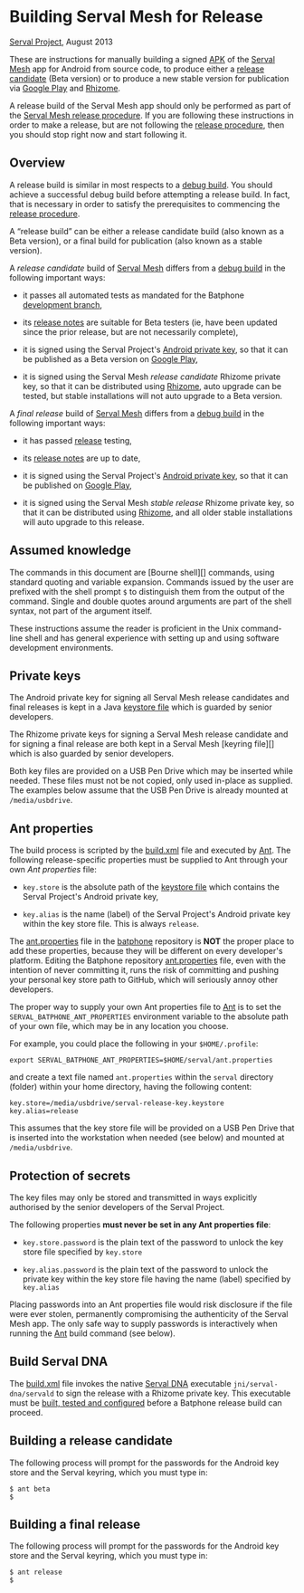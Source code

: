 Building Serval Mesh for Release
================================
[Serval Project][], August 2013

These are instructions for manually building a signed [APK][] of the [Serval
Mesh][] app for Android from source code, to produce either a [release
candidate][release] (Beta version) or to produce a new stable version for
publication via [Google Play][] and [Rhizome][].

A release build of the Serval Mesh app should only be performed as part of the
[Serval Mesh release procedure][release].  If you are following these
instructions in order to make a release, but are not following the [release
procedure][release], then you should stop right now and start following it.

Overview
--------

A release build is similar in most respects to a [debug build][].  You should
achieve a successful debug build before attempting a release build.  In fact,
that is necessary in order to satisfy the prerequisites to commencing the
[release procedure][release].

A “release build” can be either a release candidate build (also known as a Beta
version), or a final build for publication (also known as a stable version).

A *release candidate* build of [Serval Mesh][] differs from a [debug build][] in
the following important ways:

 * it passes all automated tests as mandated for the Batphone [development
   branch][],

 * its [release notes][] are suitable for Beta testers (ie, have been updated
   since the prior release, but are not necessarily complete),

 * it is signed using the Serval Project's [Android private key][], so that it
   can be published as a Beta version on [Google Play][],

 * it is signed using the Serval Mesh *release candidate* Rhizome private key,
   so that it can be distributed using [Rhizome][], auto upgrade can be tested,
   but stable installations will not auto upgrade to a Beta version.

A *final release* build of [Serval Mesh][] differs from a [debug build][] in
the following important ways:

 * it has passed [release][] testing,

 * its [release notes][] are up to date,

 * it is signed using the Serval Project's [Android private key][], so that it
   can be published on [Google Play][],

 * it is signed using the Serval Mesh *stable release* Rhizome private key, so
   that it can be distributed using [Rhizome][], and all older stable
   installations will auto upgrade to this release.

Assumed knowledge
-----------------

The commands in this document are [Bourne shell][] commands, using standard
quoting and variable expansion.  Commands issued by the user are prefixed with
the shell prompt `$` to distinguish them from the output of the command.
Single and double quotes around arguments are part of the shell syntax, not
part of the argument itself.

These instructions assume the reader is proficient in the Unix command-line
shell and has general experience with setting up and using software development
environments.

Private keys
------------

The Android private key for signing all Serval Mesh release candidates and
final releases is kept in a Java [keystore file][] which is guarded by senior
developers.

The Rhizome private keys for signing a Serval Mesh release candidate and for
signing a final release are both kept in a Serval Mesh [keyring file][] which
is also guarded by senior developers.

Both key files are provided on a USB Pen Drive which may be inserted while
needed.  These files must not be not copied, only used in-place as supplied.
The examples below assume that the USB Pen Drive is already mounted at
`/media/usbdrive`.

Ant properties
--------------

The build process is scripted by the [build.xml][] file and executed by
[Ant][].  The following release-specific properties must be supplied to Ant
through your own *Ant properties* file:

 * `key.store` is the absolute path of the [keystore file][] which contains the
   Serval Project's Android private key,

 * `key.alias` is the name (label) of the Serval Project's Android private key
   within the key store file.  This is always `release`.

The [ant.properties][] file in the [batphone][] repository is **NOT** the
proper place to add these properties, because they will be different on every
developer's platform.  Editing the Batphone repository [ant.properties][] file,
even with the intention of never committing it, runs the risk of committing and
pushing your personal key store path to GitHub, which will seriously annoy
other developers.

The proper way to supply your own Ant properties file to [Ant][] is to set the
`SERVAL_BATPHONE_ANT_PROPERTIES` environment variable to the absolute path of
your own file, which may be in any location you choose.

For example, you could place the following in your `$HOME/.profile`:

    export SERVAL_BATPHONE_ANT_PROPERTIES=$HOME/serval/ant.properties

and create a text file named `ant.properties` within the `serval` directory
(folder) within your home directory, having the following content:

    key.store=/media/usbdrive/serval-release-key.keystore
    key.alias=release

This assumes that the key store file will be provided on a USB Pen Drive that
is inserted into the workstation when needed (see below) and mounted at
`/media/usbdrive`.

Protection of secrets
---------------------

The key files may only be stored and transmitted in ways explicitly authorised
by the senior developers of the Serval Project.

The following properties **must never be set in any Ant properties file**:

 * `key.store.password` is the plain text of the password to unlock the key
   store file specified by `key.store`

 * `key.alias.password` is the plain text of the password to unlock the private
   key within the key store file having the name (label) specified by
   `key.alias`

Placing passwords into an Ant properties file would risk disclosure if the file
were ever stolen, permanently compromising the authenticity of the Serval Mesh
app.  The only safe way to supply passwords is interactively when running the
[Ant][] build command (see below).

Build Serval DNA
----------------

The [build.xml][] file invokes the native [Serval DNA][] executable
`jni/serval-dna/servald` to sign the release with a Rhizome private key.  This
executable must be [built, tested and configured][Serval DNA INSTALL] before a
Batphone release build can proceed.

Building a release candidate
----------------------------

The following process will prompt for the passwords for the Android key store
and the Serval keyring, which you must type in:

    $ ant beta
    $

Building a final release
------------------------

The following process will prompt for the passwords for the Android key store
and the Serval keyring, which you must type in:


    $ ant release
    $


[Serval Project]: http://www.servalproject.org/
[Serval Mesh]: ../README.md
[Serval DNA]: https://github.com/servalproject/serval-dna
[Serval DNA INSTALL]: https://github.com/servalproject/serval-dna/blob/development/INSTALL.md
[APK]: http://en.wikipedia.org/wiki/APK_(file_format)
[Android private key]: http://developer.android.com/tools/publishing/app-signing.html
[Google Play]: https://play.google.com/store/apps/details?id=org.servalproject
[Rhizome]: http://developer.servalproject.org/dokuwiki/doku.php?id=content:tech:rhizome
[debug build]: ../INSTALL.md
[release]: http://developer.servalproject.org/dokuwiki/doku.php?id=content:servalmesh:release:
[release notes]: ../CURRENT-RELEASE.md
[development branch]: http://developer.servalproject.org/dokuwiki/doku.php?id=content:servalmesh:git_development_branch
[build.xml]: ../build.xml
[ant.properties]: ../ant.properties
[Ant]: http://ant.apache.org/
[keystore file]: http://developer.android.com/tools/publishing/app-signing.html
[Jarsigner]: http://docs.oracle.com/javase/6/docs/technotes/tools/windows/jarsigner.html
[Keytool]: http://docs.oracle.com/javase/6/docs/technotes/tools/windows/keytool.html
[batphone]: http://github.com/servalproject/batphone
[GNU Java Compiler]: http://gcc.gnu.org/java/
